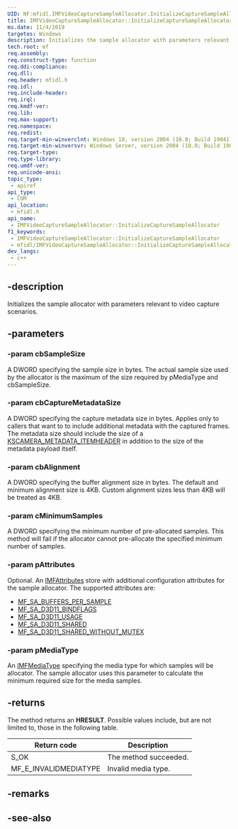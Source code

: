 ```yaml
---
UID: NF:mfidl.IMFVideoCaptureSampleAllocator.InitializeCaptureSampleAllocator
title: IMFVideoCaptureSampleAllocator::InitializeCaptureSampleAllocator
ms.date: 11/4/2019
targetos: Windows
description: Initializes the sample allocator with parameters relevant to video capture scenarios.
tech.root: mf
req.assembly: 
req.construct-type: function
req.ddi-compliance: 
req.dll: 
req.header: mfidl.h
req.idl: 
req.include-header: 
req.irql: 
req.kmdf-ver: 
req.lib: 
req.max-support: 
req.namespace: 
req.redist: 
req.target-min-winverclnt: Windows 10, version 2004 (10.0; Build 19041)
req.target-min-winversvr: Windows Server, version 2004 (10.0; Build 19041)
req.target-type: 
req.type-library: 
req.umdf-ver: 
req.unicode-ansi: 
topic_type:
 - apiref
api_type:
 - COM
api_location:
 - mfidl.h
api_name:
 - IMFVideoCaptureSampleAllocator::InitializeCaptureSampleAllocator
f1_keywords:
 - IMFVideoCaptureSampleAllocator::InitializeCaptureSampleAllocator
 - mfidl/IMFVideoCaptureSampleAllocator::InitializeCaptureSampleAllocator
dev_langs:
 - c++
---
```


## -description

Initializes the sample allocator with parameters relevant to video capture scenarios.

## -parameters

### -param cbSampleSize

A DWORD specifying the sample size in bytes. The actual sample size used by the allocator is the maximum of the size required by pMediaType and cbSampleSize.

### -param cbCaptureMetadataSize

A DWORD specifying the capture metadata size in bytes. Applies only to callers that want to to include additional metadata with the captured frames. The metadata size should include the size of a [KSCAMERA_METADATA_ITEMHEADER](/windows-hardware/drivers/ddi/ksmedia/ns-ksmedia-tagkscamera_metadata_itemheader) in addition to the size of the metadata payload itself.

### -param cbAlignment

A DWORD specifying the buffer alignment size in bytes. The default and minimum alignment size is 4KB. Custom alignment sizes less than 4KB will be treated as 4KB.

### -param cMinimumSamples

A DWORD specifying the minimum number of pre-allocated samples. This method will fail if the allocator cannot pre-allocate the specified minimum number of samples.

### -param pAttributes

Optional. An [IMFAttributes](../mfobjects/nn-mfobjects-imfattributes.md) store with additional configuration attributes for the sample allocator. The supported attributes are:

- [MF_SA_BUFFERS_PER_SAMPLE](/windows/win32/medfound/mf-sa-buffers-per-sample)
- [MF_SA_D3D11_BINDFLAGS](/windows/win32/medfound/mf-sa-d3d11-bindflags)
- [MF_SA_D3D11_USAGE](/windows/win32/medfound/mf-sa-d3d11-usage)
- [MF_SA_D3D11_SHARED](/windows/win32/medfound/mf-sa-d3d11-shared)
- [MF_SA_D3D11_SHARED_WITHOUT_MUTEX](/windows/win32/medfound/mf-sa-d3d11-shared-without-mutex)

### -param pMediaType

An [IMFMediaType](../mfobjects/nn-mfobjects-imfmediatype.md) specifying the media type for which samples will be allocator. The sample allocator uses this parameter to calculate the minimum required size for the media samples.

## -returns

The method returns an <b>HRESULT</b>. Possible values include, but are not limited to, those in the following table.
          
| Return code | Description |
|---------------|---------------|
| S_OK | The method succeeded. |
|MF_E_INVALIDMEDIATYPE | Invalid media type. |

## -remarks

## -see-also